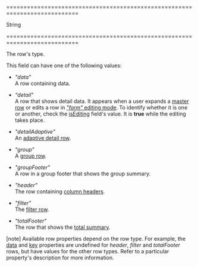 ===========================================================================
<!--type-->String<!--/type-->
===========================================================================

<!--shortDescription-->
The row's type.
<!--/shortDescription-->

<!--fullDescription-->
This field can have one of the following values:

- *"data"*      
A row containing data.  

- *"detail"*    
A row that shows detail data. It appears when a user expands a [master row](/Documentation/Guide/Widgets/DataGrid/Master-Detail_Interface/) or edits a row in [*"form"* editing mode](/Documentation/Guide/Widgets/DataGrid/Editing/#User_Interaction/Form_Mode). To identify whether it is one or another, check the [isEditing](/Documentation/ApiReference/UI_Widgets/dxDataGrid/Row/#isEditing) field's value. It is **true** while the editing takes place.

- *"detailAdaptive"*    
An [adaptive detail row](/Documentation/Guide/Widgets/DataGrid/Columns/Adaptability/).

- *"group"*     
A [group row](/Documentation/Guide/Widgets/DataGrid/Grouping/#User_Interaction/Expand_and_Collapse_Groups).        

- *"groupFooter"*       
A row in a group footer that shows the group summary.

- *"header"*    
The row containing [column headers](/Documentation/Guide/Widgets/DataGrid/Columns/Customize_Column_Headers/).

- *"filter"*    
The [filter row](/Documentation/Guide/Widgets/DataGrid/Filtering_and_Searching/#Filter_Row).

- *"totalFooter"*   
The row that shows the [total summary](/Documentation/Guide/Widgets/DataGrid/Summaries/Total_Summary/).

[note] Available row properties depend on the row type. For example, the [data](/Documentation/ApiReference/UI_Widgets/dxDataGrid/Row/#data) and [key](/Documentation/ApiReference/UI_Widgets/dxDataGrid/Row/#key) properties are undefined for *header*, *filter* and *totalFooter* rows, but have values for the other row types. Refer to a particular property's description for more information.
<!--/fullDescription-->